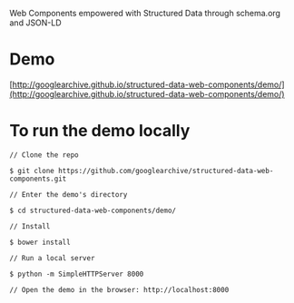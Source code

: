 Web Components empowered with Structured Data through schema.org and JSON-LD

Demo
====

[http://googlearchive.github.io/structured-data-web-components/demo/](http://googlearchive.github.io/structured-data-web-components/demo/)

To run the demo locally
=======================

    // Clone the repo

    $ git clone https://github.com/googlearchive/structured-data-web-components.git

    // Enter the demo's directory

    $ cd structured-data-web-components/demo/

    // Install

    $ bower install

    // Run a local server

    $ python -m SimpleHTTPServer 8000

    // Open the demo in the browser: http://localhost:8000
